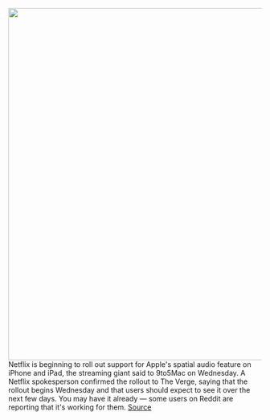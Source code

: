 <img src='https://cdn.vox-cdn.com/thumbor/ANRZFMuxNN9UA85iwWCMjlAyRk0=/0x0:2040x1360/1200x800/filters:focal(857x517:1183x843)/cdn.vox-cdn.com/uploads/chorus_image/image/69745028/cwelch_191031_3763_0001.0.jpg' width='700px' /><br/>
Netflix is beginning to roll out support for Apple's spatial audio feature on iPhone and iPad, the streaming giant said to 9to5Mac on Wednesday. A Netflix spokesperson confirmed the rollout to The Verge, saying that the rollout begins Wednesday and that users should expect to see it over the next few days. You may have it already — some users on Reddit are reporting that it's working for them.
<a href='https://www.theverge.com/2021/8/18/22631444/netflix-spatial-audio-support-iphone-ipad-apple'> Source <a/>